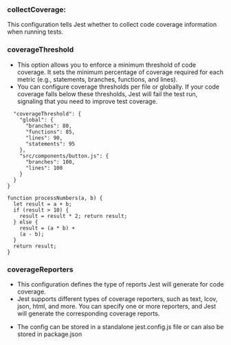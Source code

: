 ### collectCoverage: 
This configuration tells Jest whether to collect code coverage information when running tests.

### coverageThreshold
- This option allows you to enforce a minimum threshold of code coverage. It sets the minimum percentage of coverage required for each metric (e.g., statements, branches, functions, and lines).
- You can configure coverage thresholds per file or globally. If your code coverage falls below these thresholds, Jest will fail the test run, signaling that you need to improve test coverage.
```{
  "coverageThreshold": {
    "global": {
      "branches": 80,
      "functions": 85,
      "lines": 90,
      "statements": 95
    },
    "src/components/button.js": {
      "branches": 100,
      "lines": 100
    }
  }
}
```
```
function processNumbers(a, b) {
  let result = a + b; 
  if (result > 10) { 
    result = result * 2; return result; 
  } else {  
    result = (a * b) + 
    (a - b);
  }
  return result; 
}
```

### coverageReporters
- This configuration defines the type of reports Jest will generate for code coverage.
- Jest supports different types of coverage reporters, such as text, lcov, json, html, and more. You can specify one or more reporters, and Jest will generate the corresponding coverage reports.

* The config can be stored in a standalone jest.config.js file or can also be stored in package.json




